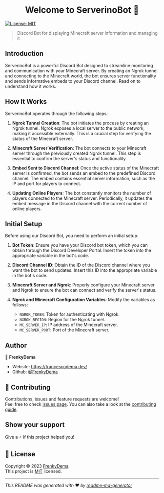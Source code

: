 <h1 align="center">Welcome to ServerinoBot 👋</h1>
<p>
  <a href="https://github.com/FrenkyDema/ServerinoBot/blob/main/LICENSE" target="_blank">
    <img alt="License: MIT" src="https://img.shields.io/badge/License-MIT-yellow.svg" />
  </a>
</p>

> Discord Bot for displaying Minecraft server information and managing it

## Introduction

ServerinoBot is a powerful Discord Bot designed to streamline monitoring and communication with your Minecraft server. By creating an Ngrok tunnel and connecting to the Minecraft world, the bot ensures server functionality and sends informative embeds to your Discord channel. Read on to understand how it works.

## How It Works

ServerinoBot operates through the following steps:

1. **Ngrok Tunnel Creation**: The bot initiates the process by creating an Ngrok tunnel. Ngrok exposes a local server to the public network, making it accessible externally. This is a crucial step for verifying the status of the Minecraft server.

2. **Minecraft Server Verification**: The bot connects to your Minecraft server through the previously created Ngrok tunnel. This step is essential to confirm the server's status and functionality.

3. **Embed Sent to Discord Channel**: Once the active status of the Minecraft server is confirmed, the bot sends an embed to the predefined Discord channel. The embed contains essential server information, such as the IP and port for players to connect.

4. **Updating Online Players**: The bot constantly monitors the number of players connected to the Minecraft server. Periodically, it updates the embed message in the Discord channel with the current number of online players.

## Initial Setup

Before using our Discord Bot, you need to perform an initial setup:

1. **Bot Token**: Ensure you have your Discord bot token, which you can obtain through the Discord Developer Portal. Insert the token into the appropriate variable in the bot's code.

2. **Discord Channel ID**: Obtain the ID of the Discord channel where you want the bot to send updates. Insert this ID into the appropriate variable in the bot's code.

3. **Minecraft Server and Ngrok**: Properly configure your Minecraft server and Ngrok to ensure the bot can connect and verify the server's status.

4. **Ngrok and Minecraft Configuration Variables**: Modify the variables as follows:
   - `NGROK_TOKEN`: Token for authenticating with Ngrok.
   - `NGROK_REGION`: Region for the Ngrok tunnel.
   - `MC_SERVER_IP`: IP address of the Minecraft server.
   - `MC_SERVER_PORT`: Port of the Minecraft server.

## Author

👤 **FrenkyDema**

* Website: https://francescodema.dev/
* Github: [@FrenkyDema](https://github.com/FrenkyDema)

## 🤝 Contributing

Contributions, issues and feature requests are welcome!<br />Feel free to check [issues page](https://github.com/FrenkyDema/ServerinoBot/issues/new/choose). You can also take a look at the [contributing guide](https://github.com/FrenkyDema/ServerinoBot/blob/main/.github/CODE_OF_CONDUCT.md).

## Show your support

Give a ⭐️ if this project helped you!

## 📝 License

Copyright © 2023 [FrenkyDema](https://github.com/FrenkyDema).<br />
This project is [MIT](https://github.com/FrenkyDema/ServerinoBot/blob/main/LICENSE) licensed.

***
_This README was generated with ❤️ by [readme-md-generator](https://github.com/kefranabg/readme-md-generator)_
